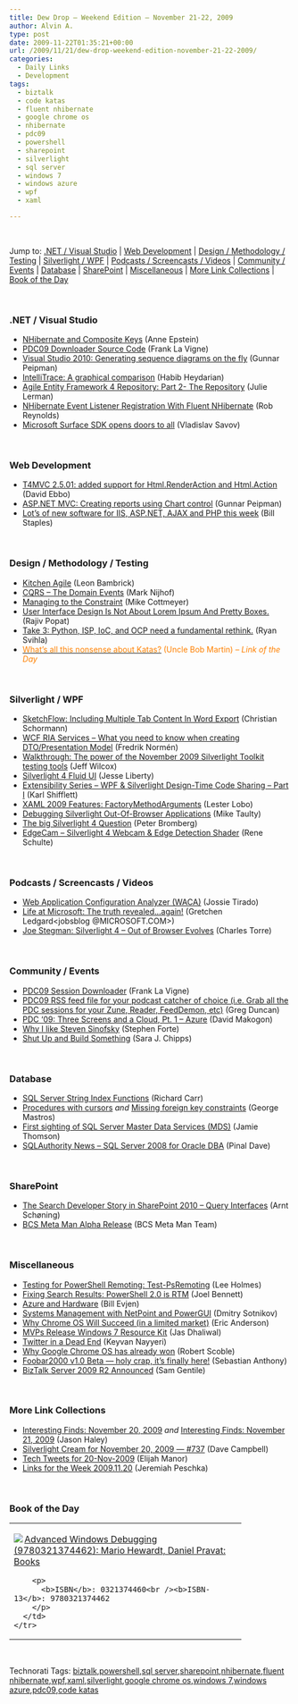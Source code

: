 ```yaml
---
title: Dew Drop – Weekend Edition – November 21-22, 2009
author: Alvin A.
type: post
date: 2009-11-22T01:35:21+00:00
url: /2009/11/21/dew-drop-weekend-edition-november-21-22-2009/
categories:
  - Daily Links
  - Development
tags:
  - biztalk
  - code katas
  - fluent nhibernate
  - google chrome os
  - nhibernate
  - pdc09
  - powershell
  - sharepoint
  - silverlight
  - sql server
  - windows 7
  - windows azure
  - wpf
  - xaml

---
```

&#160;

Jump to: [.NET / Visual Studio][1] | [Web Development][2] | [Design / Methodology / Testing][3] | [Silverlight / WPF][4] | [Podcasts / Screencasts / Videos][5] | [Community / Events][6] | [Database][7] | [SharePoint][8] | [Miscellaneous][9] | [More Link Collections][10] | [Book of the Day][11] 

&#160;

### <a name="dotnet"></a>.NET / Visual Studio

  * [NHibernate and Composite Keys][12] (Anne Epstein)
  * [PDC09 Downloader Source Code][13] (Frank La Vigne)
  * [Visual Studio 2010: Generating sequence diagrams on the fly][14] (Gunnar Peipman)
  * [IntelliTrace: A graphical comparison][15] (Habib Heydarian)
  * [Agile Entity Framework 4 Repository: Part 2- The Repository][16] (Julie Lerman)
  * [NHibernate Event Listener Registration With Fluent NHibernate][17] (Rob Reynolds)
  * [Microsoft Surface SDK opens doors to all][18] (Vladislav Savov)

&#160;

### <a name="web"></a>Web Development

  * [T4MVC 2.5.01: added support for Html.RenderAction and Html.Action][19] (David Ebbo)
  * [ASP.NET MVC: Creating reports using Chart control][20] (Gunnar Peipman)
  * [Lot’s of new software for IIS, ASP.NET, AJAX and PHP this week][21] (Bill Staples)

&#160;

### <a name="design"></a>Design / Methodology / Testing

  * [Kitchen Agile][22] (Leon Bambrick)
  * [CQRS – The Domain Events][23] (Mark Nijhof)
  * [Managing to the Constraint][24] (Mike Cottmeyer)
  * [User Interface Design Is Not About Lorem Ipsum And Pretty Boxes.][25] (Rajiv Popat)
  * [Take 3: Python, ISP, IoC, and OCP need a fundamental rethink.][26] (Ryan Svihla)
  * [<font color="#ff8000">What&#8217;s all this nonsense about Katas?</font>][27] <font color="#ff8000">(Uncle Bob Martin) <em>– Link of the Day</em></font>

&#160;

### <a name="silverlight"></a>Silverlight / WPF

  * [SketchFlow: Including Multiple Tab Content In Word Export][28] (Christian Schormann)
  * [WCF RIA Services – What you need to know when creating DTO/Presentation Model][29] (Fredrik Normén)
  * [Walkthrough: The power of the November 2009 Silverlight Toolkit testing tools][30] (Jeff Wilcox)
  * [Silverlight 4 Fluid UI][31] (Jesse Liberty)
  * [Extensibility Series – WPF & Silverlight Design-Time Code Sharing – Part I][32] (Karl Shifflett)
  * [XAML 2009 Features: FactoryMethodArguments][33] (Lester Lobo)
  * [Debugging Silverlight Out-Of-Browser Applications][34] (Mike Taulty)
  * [The big Silverlight 4 Question][35] (Peter Bromberg)
  * [EdgeCam &#8211; Silverlight 4 Webcam & Edge Detection Shader][36] (Rene Schulte)

&#160;

### <a name="podcasts"></a>Podcasts / Screencasts / Videos

  * [Web Application Configuration Analyzer (WACA)][37] (Jossie Tirado)
  * [Life at Microsoft: The truth revealed&#8230;again!][38] (Gretchen Ledgard<jobsblog @MICROSOFT.COM>)
  * [Joe Stegman: Silverlight 4 &#8211; Out of Browser Evolves][39] (Charles Torre)

&#160;

### <a name="events"></a>Community / Events

  * [PDC09 Session Downloader][40] (Frank La Vigne)
  * [PDC09 RSS feed file for your podcast catcher of choice (i.e. Grab all the PDC sessions for your Zune, Reader, FeedDemon, etc)][41] (Greg Duncan)
  * [PDC ‘09: Three Screens and a Cloud, Pt. 1 &#8211; Azure][42] (David Makogon)
  * [Why I like Steven Sinofsky][43] (Stephen Forte)
  * [Shut Up and Build Something][44] (Sara J. Chipps)

&#160;

### <a name="db"></a>Database

  * [SQL Server String Index Functions][45] (Richard Carr)
  * [Procedures with cursors][46] _and_&#160;[Missing foreign key constraints][47] (George Mastros)
  * [First sighting of SQL Server Master Data Services (MDS)][48] (Jamie Thomson)
  * [SQLAuthority News – SQL Server 2008 for Oracle DBA][49] (Pinal Dave)

&#160;

### <a name="sp"></a>SharePoint

  * [The Search Developer Story in SharePoint 2010 &#8211; Query Interfaces][50] (Arnt Schøning)
  * [BCS Meta Man Alpha Release][51] (BCS Meta Man Team)

&#160;

### <a name="misc"></a>Miscellaneous

  * [Testing for PowerShell Remoting: Test-PsRemoting][52] (Lee Holmes)
  * [Fixing Search Results: PowerShell 2.0 is RTM][53] (Joel Bennett)
  * [Azure and Hardware][54] (Bill Evjen)
  * [Systems Management with NetPoint and PowerGUI][55] (Dmitry Sotnikov)
  * [Why Chrome OS Will Succeed (in a limited market)][56] (Eric Anderson)
  * [MVPs Release Windows 7 Resource Kit][57] (Jas Dhaliwal)
  * [Twitter in a Dead End][58] (Keyvan Nayyeri)
  * [Why Google Chrome OS has already won][59] (Robert Scoble)
  * [Foobar2000 v1.0 Beta &#8212; holy crap, it&#8217;s finally here!][60] (Sebastian Anthony)
  * [BizTalk Server 2009 R2 Announced][61] (Sam Gentile)

&#160;

### <a name="links"></a>More Link Collections

  * [Interesting Finds: November 20, 2009][62] _and_&#160;[Interesting Finds: November 21, 2009][63] (Jason Haley)
  * [Silverlight Cream for November 20, 2009 &#8212; #737][64] (Dave Campbell)
  * [Tech Tweets for 20-Nov-2009][65] (Elijah Manor)
  * [Links for the Week 2009.11.20][66] (Jeremiah Peschka)

&#160;

### <a name="book"></a>Book of the Day

<div style="padding-bottom: 0px; margin: 0px; padding-left: 0px; padding-right: 0px; display: inline; float: none; padding-top: 0px" id="scid:7dc1bd33-94bd-46fd-a20b-0131235bcd47:3b6a67a1-d654-4a85-83b4-176a9d987926" class="wlWriterSmartContent">
  <table cellspacing="0" cellpadding="2" width="400" border="0" unselectable="on">
    <tr>
      <td valign="top" width="400">
        <p>
          <a title="Advanced Windows Debugging (9780321374462): Mario Hewardt, Daniel Pravat: Books" href="http://www.amazon.com/exec/obidos/ASIN/0321374460/alvinashcraft-20"><img data-recalc-dims="1" decoding="async" src="https://i0.wp.com/images.amazon.com/images/P/0321374460.01.MZZZZZZZ.jpg?w=660" border="0" align="left" style="float:left" />Advanced Windows Debugging (9780321374462): Mario Hewardt, Daniel Pravat: Books</a>
        </p>
        
        <p>
          <b>ISBN</b>: 0321374460<br /><b>ISBN-13</b>: 9780321374462
        </p>
      </td>
    </tr>
  </table>
</div>

<div style="padding-bottom: 0px; margin: 0px; padding-left: 0px; padding-right: 0px; display: inline; float: none; padding-top: 0px" id="scid:C16BAC14-9A3D-4c50-9394-FBFEF7A93539:18b10676-6a84-4693-8343-64bd9816b03b" class="wlWriterSmartContent">
  <!--dotnetkickit-->
</div>

&#160;

<div style="padding-bottom: 0px; margin: 0px; padding-left: 0px; padding-right: 0px; display: inline; float: none; padding-top: 0px" id="scid:0767317B-992E-4b12-91E0-4F059A8CECA8:1877285a-25e1-407a-a7ba-a2964534a896" class="wlWriterSmartContent">
  Technorati Tags: <a href="http://technorati.com/tags/biztalk" rel="tag">biztalk</a>,<a href="http://technorati.com/tags/powershell" rel="tag">powershell</a>,<a href="http://technorati.com/tags/sql+server" rel="tag">sql server</a>,<a href="http://technorati.com/tags/sharepoint" rel="tag">sharepoint</a>,<a href="http://technorati.com/tags/nhibernate" rel="tag">nhibernate</a>,<a href="http://technorati.com/tags/fluent+nhibernate" rel="tag">fluent nhibernate</a>,<a href="http://technorati.com/tags/wpf" rel="tag">wpf</a>,<a href="http://technorati.com/tags/xaml" rel="tag">xaml</a>,<a href="http://technorati.com/tags/silverlight" rel="tag">silverlight</a>,<a href="http://technorati.com/tags/google+chrome+os" rel="tag">google chrome os</a>,<a href="http://technorati.com/tags/windows+7" rel="tag">windows 7</a>,<a href="http://technorati.com/tags/windows+azure" rel="tag">windows azure</a>,<a href="http://technorati.com/tags/pdc09" rel="tag">pdc09</a>,<a href="http://technorati.com/tags/code+katas" rel="tag">code katas</a>
</div>

<div class="wlWriterHeaderFooter" style="margin:0px; padding:0px 0px 0px 0px;">
  <p>
    <br /> </div>

 [1]: https://morningdew-bpc6g3a0fgaxdxcu.eastus2-01.azurewebsites.net/#dotnet
 [2]: https://morningdew-bpc6g3a0fgaxdxcu.eastus2-01.azurewebsites.net/#web
 [3]: https://morningdew-bpc6g3a0fgaxdxcu.eastus2-01.azurewebsites.net/#design
 [4]: https://morningdew-bpc6g3a0fgaxdxcu.eastus2-01.azurewebsites.net/#silverlight
 [5]: https://morningdew-bpc6g3a0fgaxdxcu.eastus2-01.azurewebsites.net/#podcasts
 [6]: https://morningdew-bpc6g3a0fgaxdxcu.eastus2-01.azurewebsites.net/#events
 [7]: https://morningdew-bpc6g3a0fgaxdxcu.eastus2-01.azurewebsites.net/#db
 [8]: https://morningdew-bpc6g3a0fgaxdxcu.eastus2-01.azurewebsites.net/#sp
 [9]: https://morningdew-bpc6g3a0fgaxdxcu.eastus2-01.azurewebsites.net/#misc
 [10]: https://morningdew-bpc6g3a0fgaxdxcu.eastus2-01.azurewebsites.net/#links
 [11]: https://morningdew-bpc6g3a0fgaxdxcu.eastus2-01.azurewebsites.net/#book
 [12]: http://feedproxy.google.com/~r/Devlicious/~3/P3HL2Eh3n6E/nhibernate-and-composite-keys.aspx
 [13]: http://franksworld.com/blog/archive/2009/11/20/11782.aspx
 [14]: http://feedproxy.google.com/~r/gunnarpeipman/~3/d4TMJXkltL0/visual-studio-2010-generating-sequence-diagrams-on-the-fly.aspx
 [15]: http://blogs.msdn.com/habibh/archive/2009/11/20/intellitrace-a-graphical-comparison.aspx
 [16]: http://thedatafarm.com/blog/data-access/agile-entity-framework-4-repository-part-2-the-repository/
 [17]: http://feedproxy.google.com/~r/Devlicious/~3/DgQjExzTCyE/nhibernate-event-listener-registration-with-fluent-nhibernate.aspx
 [18]: http://www.engadget.com/2009/11/20/microsoft-surface-sdk-opens-doors-to-all/
 [19]: http://blogs.msdn.com/davidebb/archive/2009/11/20/t4mvc-2-5-01-added-support-for-html-renderaction-and-html-action.aspx
 [20]: http://feedproxy.google.com/~r/gunnarpeipman/~3/UfOIPkmTgkk/asp-net-mvc-creating-reports-using-chart-control.aspx
 [21]: http://blogs.iis.net/bills/archive/2009/11/20/lot-s-of-new-software-for-iis-asp-net-ajax-and-php-this-week.aspx
 [22]: http://www.secretgeek.net/k_agile.asp
 [23]: http://elegantcode.com/2009/11/20/cqrs-the-domain-events/
 [24]: http://feedproxy.google.com/~r/LeadingAgile/~3/v9rKjPP64NE/managing-to-constraint.html
 [25]: http://www.thousandtyone.com/blog/UserInterfaceDesignIsNotAboutLoremIpsumAndPrettyBoxes.aspx
 [26]: http://feedproxy.google.com/~r/LosTechies/~3/q-_BDCZFVeM/take-3-python-isp-ioc-and-ocp-need-a-fundamental-rethink.aspx
 [27]: http://blog.objectmentor.com/articles/2009/11/21/whats-all-this-nonsense-about-katas
 [28]: http://electricbeach.org/?p=365
 [29]: http://weblogs.asp.net/fredriknormen/archive/2009/11/20/wcf-ria-services-what-you-need-to-know-when-creating-dto-presentation-model.aspx
 [30]: http://www.jeff.wilcox.name/2009/11/november-walkthrough/
 [31]: http://feedproxy.google.com/~r/JesseLiberty-SilverlightGeek/~3/sz0bm-CSbzQ/silverlight-4-fluid-ui.aspx
 [32]: http://karlshifflett.wordpress.com/2009/11/20/extensibility-series-wpf-silverlight-design-time-code-sharing-part-i/
 [33]: http://blogs.msdn.com/llobo/archive/2009/11/20/xaml-2009-features-factorymethod-arguments.aspx
 [34]: http://mtaulty.com/CommunityServer/blogs/mike_taultys_blog/archive/2009/11/21/debugging-silverlight-out-of-browser-applications.aspx
 [35]: http://feedproxy.google.com/~r/blogspot/lGrQ/~3/VWCOFzI_Vvg/big-silverlight-4-question.html
 [36]: http://kodierer.blogspot.com/2009/11/edgecam-silverlight-4-webcam-edge.html
 [37]: http://channel9.msdn.com/posts/Jossie/Web-Application-Configuration-Analyzer-WACA/
 [38]: http://feedproxy.google.com/~r/jobsblogscast/~3/lcm6C1O5kCo/
 [39]: http://channel9.msdn.com/posts/Charles/Joe-Stegman-Silverlight-4-Out-of-Browser-Evolves/
 [40]: http://franksworld.com/blog/archive/2009/11/20/11780.aspx
 [41]: http://coolthingoftheday.blogspot.com/2009/11/pdc09-rss-feed-file-for-your-podcast.html
 [42]: http://feedproxy.google.com/~r/RdaArchitectureEvangelistTeamBlog/~3/vq4xqXvBElw/pdc-09-three-screens-and-cloud-pt-1.html
 [43]: http://feedproxy.google.com/~r/StephenFortesBlog/~3/JyqUGiNC1I4/PermaLink,guid,b5f3e604-1261-453d-8498-272572e255ee.aspx
 [44]: http://feeds.dzone.com/~r/zones/dotnet/~3/CpWBx93Zzsk/shut-and-build-something
 [45]: http://feedproxy.google.com/~r/BlackwaspLatestAdditions/~3/0OGotAfnCkg/SQLStringIndexFunctions.aspx
 [46]: http://blogs.lessthandot.com/index.php/DataMgmt/DBProgramming/procedures-with-cursors
 [47]: http://blogs.lessthandot.com/index.php/DataMgmt/DataDesign/missing-foreign-key-constraints
 [48]: http://feedproxy.google.com/~r/jamiet/~3/75jbD_U4ZDQ/first-sighting-of-sql-server-master-data-services-mds.aspx
 [49]: http://blog.sqlauthority.com/2009/11/21/sqlauthority-news-sql-server-2008-for-oracle-dba/
 [50]: http://blogs.msdn.com/enterprisesearch/archive/2009/11/20/the-search-developer-story-in-sharepoint-2010-query-interfaces.aspx
 [51]: http://lightningtools.com/blog/archive/2009/11/20/bcs-meta-man-alpha-release.aspx
 [52]: http://www.leeholmes.com/blog/TestingForPowerShellRemotingTestPsRemoting.aspx
 [53]: http://huddledmasses.org/fixing-search-results-powershell-2-0-is-rtm/
 [54]: http://geekswithblogs.net/evjen/archive/2009/11/20/136437.aspx
 [55]: http://dmitrysotnikov.wordpress.com/2009/11/20/systems-management-with-netpoint-and-powergui/
 [56]: http://feedproxy.google.com/~r/LosTechies/~3/8k0j6Agv6r4/why-chrome-os-will-succeed-in-a-limited-market.aspx
 [57]: http://blogs.msdn.com/mvpawardprogram/archive/2009/11/20/mvps-release-windows-7-resource-kit.aspx
 [58]: http://nayyeri.net/twitter-in-a-dead-end
 [59]: http://scobleizer.com/2009/11/20/why-google-chrome-os-has-already-won/
 [60]: http://www.pheedcontent.com/click.phdo?i=ab632c47fe965162bc1ceb94b02c4e51
 [61]: http://feedproxy.google.com/~r/SamGentile/~3/w7fE5-Kt9P8/
 [62]: http://jasonhaley.com/blog/post.aspx?id=a8901606-2905-4773-ab4e-709eab961b34
 [63]: http://jasonhaley.com/blog/post.aspx?id=c5122cef-52d3-4643-920f-d638682a2ed6
 [64]: http://geekswithblogs.net/WynApseTechnicalMusings/archive/2009/11/20/136441.aspx
 [65]: http://elijahmanor.com/webdevdotnet/post.aspx?id=c3acfbe0-479c-445a-bbc3-aa332a3c4228
 [66]: http://feedproxy.google.com/~r/facility9/~3/jmGnkPSxFx4/links-for-the-week-2009-11-20
